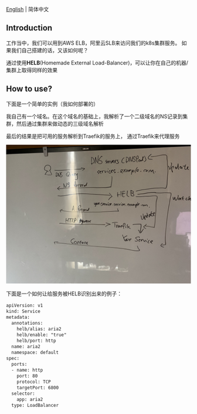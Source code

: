 
[English](./README.md) | 简体中文

## Introduction

工作当中，我们可以用到AWS ELB，阿里云SLB来访问我们的k8s集群服务。 如果我们自己搭建的话，又该如何呢？

通过使用**HELB**(Homemade External Load-Balancer)，可以让你在自己的机器/集群上取得同样的效果

## How to use?

下面是一个简单的实例（我如何部署的）

我自己有一个域名。在这个域名的基础上，我解析了一个二级域名的NS记录到集群，然后通过集群来做动态的三级域名解析

最后的结果是把可用的服务解析到Traefik的服务上， 通过Traefik来代理服务

![Diagram](/images/diagram.jpg)


下面是一个如何让给服务被HELB识别出来的例子：

```
apiVersion: v1
kind: Service
metadata:
  annotations:
    helb/alias: aria2
    helb/enable: "true"
    helb/port: http
  name: aria2
  namespace: default
spec:
  ports:
  - name: http
    port: 80
    protocol: TCP
    targetPort: 6800
  selector:
    app: aria2
  type: LoadBalancer
```
